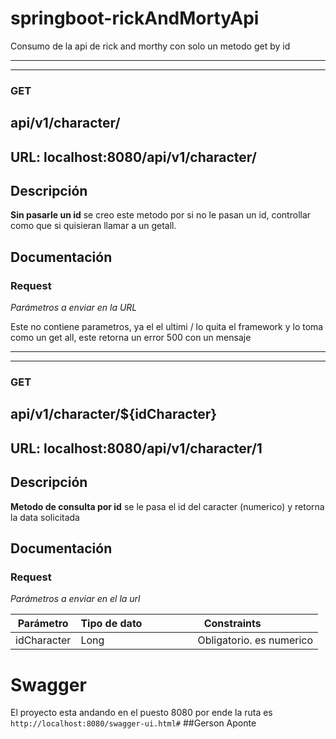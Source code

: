 # springboot-rickAndMortyApi
Consumo de la api de rick and morthy con solo un metodo get by id

-----------
-----------
### **GET**
## api/v1/character/
## URL: localhost:8080/api/v1/character/

## Descripción

**Sin pasarle un id** se creo este metodo por si no le pasan un id, controllar como que si quisieran llamar a un getall.


## Documentación



### Request

_Parámetros a enviar en la URL_

Este no contiene parametros, ya el el ultimi / lo quita el framework y lo toma como un get all, este retorna un error
500 con un mensaje

-----------
-----------
### **GET**
## api/v1/character/${idCharacter}

## URL: localhost:8080/api/v1/character/1

## Descripción

**Metodo de consulta por id** se le pasa el id del caracter (numerico) y retorna la data solicitada


## Documentación



### Request

_Parámetros a enviar en el la url_

| Parámetro     | Tipo de dato    &nbsp;&nbsp;&nbsp;&nbsp;&nbsp;&nbsp;&nbsp;&nbsp;&nbsp;&nbsp;&nbsp;&nbsp;&nbsp;&nbsp;&nbsp;&nbsp;| Constraints &nbsp;&nbsp;&nbsp;&nbsp;&nbsp;&nbsp;&nbsp;&nbsp;&nbsp;&nbsp;&nbsp;&nbsp;&nbsp;&nbsp;&nbsp;&nbsp;|
| --------|---------|-------|
| idCharacter  | Long   | Obligatorio. es numerico   |


# Swagger
El proyecto esta andando en el puesto 8080 por ende la ruta es
```http://localhost:8080/swagger-ui.html#```
##Gerson Aponte